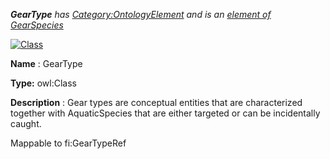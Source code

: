 ___GearType__ 
 has
 [Category:OntologyElement](../../Category/OntologyElement "Category:OntologyElement") 
 and is an
 [element of](../../Property/ElementOf "Property:ElementOf") 
[GearSpecies](../../Submissions/GearSpecies "Submissions:GearSpecies")_




  





[![Class](../../images/thumb/2/27/Class.gif/45px-Class.gif)](../../Image/Class.gif "Class")


__Name__ 
 : GearType
 



__Type:__ 
 owl:Class
 



__Description__ 
 : Gear types are conceptual entities that are characterized together with AquaticSpecies that are either targeted or can be incidentally caught.
 



 Mappable to fi:GearTypeRef